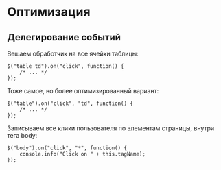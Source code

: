 # Оптимизация

## Делегирование событий
Вешаем обработчик на все ячейки таблицы:

    $("table td").on("click", function() { 
        /* ... */
    });

Тоже самое, но более оптимизированный вариант:

    $("table").on("click", "td", function() { 
        /* ... */
    });

Записываем все клики пользователя по элементам страницы, внутри тега body:

    $("body").on("click", "*", function() {
        console.info("Click on " + this.tagName);
    });
